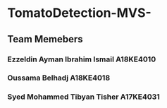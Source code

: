 # TomatoDetection-MVS-
## Team Memebers
### Ezzeldin Ayman Ibrahim Ismail	A18KE4010
### Oussama Belhadj	A18KE4018
### Syed Mohammed Tibyan Tisher	A17KE4031
